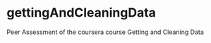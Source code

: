 gettingAndCleaningData
======================

Peer Assessment of the coursera course Getting and Cleaning Data

